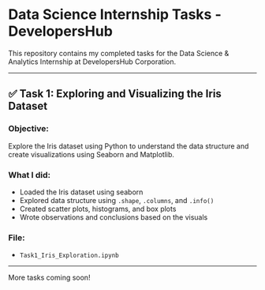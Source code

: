 # Data Science Internship Tasks - DevelopersHub

This repository contains my completed tasks for the Data Science & Analytics Internship at DevelopersHub Corporation.

---

## ✅ Task 1: Exploring and Visualizing the Iris Dataset

### Objective:
Explore the Iris dataset using Python to understand the data structure and create visualizations using Seaborn and Matplotlib.

### What I did:
- Loaded the Iris dataset using seaborn
- Explored data structure using `.shape`, `.columns`, and `.info()`
- Created scatter plots, histograms, and box plots
- Wrote observations and conclusions based on the visuals

### File:
- `Task1_Iris_Exploration.ipynb`

---

More tasks coming soon!
